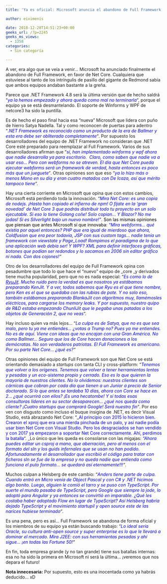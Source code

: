 ```yaml
---
title: 'Ya es oficial: Microsoft anuncia el abandono de Full Framework'

author: eiximenis

date: 2018-12-28T14:51:23+00:00
geeks_url: /?p=2245
geeks_ms_views:
  - 1358
categories:
  - Sin categoría

---
```

A ver, era algo que se veía a venir... Microsoft ha anunciado finalmente el abandono de Full Framework, en favor de Net Core. Cualquiera que estuviese al tanto de los intríngulis de pasillo del gigante de Redmond sabía que ambos equipos andaban bastante a la greña.
  
<!--more-->


  
Parece que .NET Framework 4.8 será la última versión que de hecho saldrá &#8220;<span style="color: #0000ff;"><em>ya la hemos empezado y ahora queda como mal no terminarla</em></span>&#8220;, porque el equipo ya se está desmantelando. El soporte de Winforms y WPF de netcore3 ha sido la puntilla.
  
Es de hecho el paso final hacia esa &#8220;nueva&#8221; Microsoft que lidera con puño de hierro Satya Nadella. Tal y como reconocen de puertas para adentro &#8220;_<span style="color: #0000ff;">.NET Framework es reconocido como un producto de la era de Ballmer y esta era debe ser obliterada completamente</span>&#8220;_. Por supuesto los desarrolladores del equipo de .NET Framework no consideran que .NET Core esté preparado para reemplazar al Full Framework. Varios de sus desarrolladores afirman que &#8220;_<span style="color: #0000ff;">sí, han implementado winforms y wpf ahora que nadie desarrolla ya para escritorio.  Claro, como saben que nadie va a usar eso... Pero con webforms no se atreven. El día que Net Core pueda ejecutar webforms será un framework de verdad, hasta entonces es poco más que un jueguete</span>&#8220;_. Otras opiniones son que eso _&#8220;<span style="color: #0000ff;">ya lo hizo más o menos Mono en su día y eran cuatro matados con De Icaza, así que mérito tampoco tiene</span>_&#8220;.
  
Hay una cierta corriente en Microsoft que opina que con estos cambios, Microsoft está perdiendo toda la innovación. &#8220;<span style="color: #0000ff;"><em>Mira Net Core: es una copia de nodejs. ¡Hasta han copiado el infierno de npm! O fíjate en la &#8216;gran novedad&#8217; de Net Core 3 que podrás distribuír todo tu proyecto en un solo ejecutable. Si eso lo tiene Golang coñe! Solo copian... Y Blazor? No me jodas! Si es Silverlight bajo un nuevo nombre!&#8221;</em>.<span style="color: #000000;"> Son las mismas opiniones que piensan que antes Microsoft sí que innovaba</span>: </span>_<span style="color: #0000ff;">&#8220;Mira webforms... qué existia por aquel entonces? PHP que era igual de mierdoso que ahora, Coldfusion que era peor todavía, JSP con sus custom tags... nadie tenía un framework con viewstate y Page_Load! Rompimos el paradigma de lo que una aplicación web debía ser! Y WPF? XML para definir interfaces gráficas, botones que podían ser redondos y lo sacamos en 2006 sin editor gráfico ni nada. Con dos cojones!</span>&#8220;_
  
Otro de los desarrolladores del equipo de Full Framework opina con pesadumbre que todo lo que hace el &#8220;nuevo&#8221; equipo de _core _y derivados tiene mucha popularidad, pero que no es nada especial: &#8220;<span style="color: #0000ff;"><em>Es como lo de <a style="color: #0000ff;" href="https://blogs.msdn.microsoft.com/dotnet/2013/09/30/ryujit-the-next-generation-jit-compiler-for-net/">RyuJit</a>. Mucho ruído pero la verdad es que nosotros ya estábamos preparando KenJit. Y a ver, todos sabemos que Ryu es el que tiene nombre, pero Ken es el que se quedaba con las rubias de pote. Y no solo eso, también estábamos preparando BlankaJit con algoritmos muy, llamémosles eléctricos, para cargarse los memory leaks. Y por supuesto, nuestro quipo de R&D estaba empezando ChunliJit que le pegaba unas patadas a los objetos de Generación 2, que no veas</em></span>&#8220;.
  
Hay incluso quien va más lejos... &#8220;_<span style="color: #0000ff;">La culpa es de Satya, que no es que sea malo, pero tu ya me entiendes... ¿votas a Trump no? Pues ya me entiendes. No es de aquí. Viene con ideas que no encajan con una Gran América. No como Ballmer... Seguro que los de Core hacen donaciones a los demócratas. No son verdaderos patriotas. El Full Framework es americano. Por su parte Net Core... ¿qué es?</span>&#8220;_
  
Otras opiniones del equipo de Full Framework son que Net Core se está orientando demasiado a _startups_ con tanta CLI y cross-platform: &#8220;_<span style="color: #0000ff;">Tenemos que volver a los orígenes. Tenemos que volver a tener herramientas lentas y pesadas y un eco-sistema propio y cerrado. Eso es lo que quieren la mayoría de nuestros clientes. No lo olvidemos: nuestros clientes son cárnicas que cobran por cada día que tienen a un Junior a precio de Senior doctorado. Si lo que antes se tardaba 10 días, ahora con Core se hace en 2... ¿qué ocurrirá con ellos? ¡Es una hecatombe! Y si todas esas consultoras líderes en su sector desaparecen... ¿qué nos queda como cliente? ¡Cuatro startups que comprará Google! Será nuestro fin</span>&#8220;_. Por eso ven con disgusto como incluso el buque insigina de .NET, es decir Visual Studio, está abrazando Net Core: &#8220;_<span style="color: #0000ff;">Al principio con 2015 lo hicieron bien. Crearon el xproj que era una mierda pinchada de un palo, y así nadie podía usar bien Net Core con Visual Studio. Pero los desgraciados se han vendido y con 2017 ya empezaron a soportar Net Core correctamente. Ahí, perdimos la batalla</span>&#8220;. _Lo único que les queda es consolarse con las migajas: _<span style="color: #0000ff;">&#8220;Ahora puedes editar un csproj a mano, que aberración, pero al menos con el formato del sln y los guids infernales que se usan no han podido. Afortunadamente el desarrollador que escribió el código para tratar con ficheros sln se fue de la empresa y no queda nadie que entienda como funciona el puto formato... se quedará así eternamente!!!</span>&#8220;_.
  
Muchos culpan a Helsberg de este cambio: &#8220;_<span style="color: #0000ff;">Anders tiene parte de culpa. Cuando entró en Micro venía de Object Pascal y con C# y .NET hicimos algo bonito. Luego, alguien le comió el tarro y se puso con TypeScript. Por suerte el mundo pasaba de TypeScript, pero Google que siempre la jode, lo adoptó para Angular y ya entonces se convirtió en imparable. ¿Qué les costaba haber adoptado Flow en lugar de TypeScript? Así Helsberg habría dejado TypeScript y el movimiento startupil y open source este de las narices hubiese terminado</span>&#8220;_.
  
Es una pena, pero es así... Full Framework se abandona de forma oficial y los miembros de su equipo ya están buscando trabajo: &#8220;_<span style="color: #0000ff;">Lo ideal sería Oracle, su cultura anti-open source y super enterprise es lo que le llevará a dominar el mercado. Mira J2EE: con sus herramientas pesadas y ahí sigue... ¡en todas las Fortune 50!<span style="color: #000000;">&#8220;</span></span>_
  
En fin, toda empresa grande (y no tan grande) tiene sus batallas internas: esa no ha sido la primera en Microsoft ni será la última... ¡veremos que nos depara el futuro!
  
**Nota innecesaria:** Por supuesto, esto es una inocentada como ya habrás deducido... xD